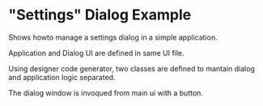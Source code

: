 # "Settings" Dialog Example

Shows howto manage a settings dialog in a simple application.

Application and Dialog UI are defined in same UI file.

Using designer code generator, two classes are defined to mantain 
dialog and application logic separated.

The dialog window is invoqued from main ui with a button.
